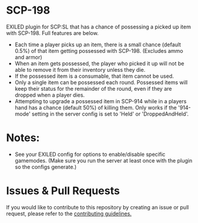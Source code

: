 # SCP-198
EXILED plugin for SCP:SL that has a chance of possessing a picked up item with SCP-198. Full features are below.
- Each time a player picks up an item, there is a small chance (default 0.5%) of that item getting possessed with SCP-198. (Excludes ammo and armor)
- When an item gets possessed, the player who picked it up will not be able to remove it from their inventory unless they die.
- If the possessed item is a consumable, that item cannot be used.
- Only a single item can be possessed each round. Possessed items will keep their status for the remainder of the round, even if they are dropped when a player dies.
- Attempting to upgrade a possessed item in SCP-914 while in a players hand has a chance (default 50%) of killing them. Only works if the '914-mode' setting in the server config is set to 'Held' or 'DroppedAndHeld'.

# Notes:
- See your EXILED config for options to enable/disable specific gamemodes. (Make sure you run the server at least once with the plugin so the configs generate.)

# Issues & Pull Requests
 If you would like to contribute to this repository by creating an issue or pull request, please refer to the [contributing guidelines.](https://lambdagaming.github.io/contributing.html)
